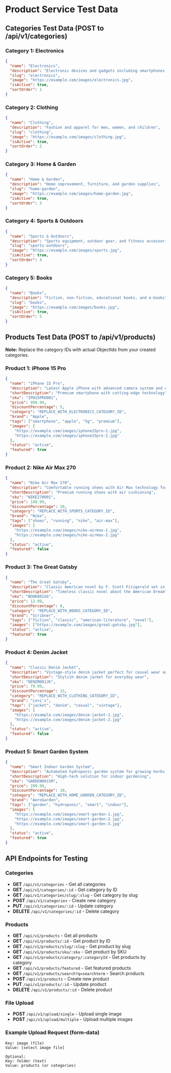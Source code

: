 # Product Service Test Data

## Categories Test Data (POST to /api/v1/categories)

### Category 1: Electronics

```json
{
  "name": "Electronics",
  "description": "Electronic devices and gadgets including smartphones, laptops, and accessories",
  "slug": "electronics",
  "image": "https://example.com/images/electronics.jpg",
  "isActive": true,
  "sortOrder": 1
}
```

### Category 2: Clothing

```json
{
  "name": "Clothing",
  "description": "Fashion and apparel for men, women, and children",
  "slug": "clothing",
  "image": "https://example.com/images/clothing.jpg",
  "isActive": true,
  "sortOrder": 2
}
```

### Category 3: Home & Garden

```json
{
  "name": "Home & Garden",
  "description": "Home improvement, furniture, and garden supplies",
  "slug": "home-garden",
  "image": "https://example.com/images/home-garden.jpg",
  "isActive": true,
  "sortOrder": 3
}
```

### Category 4: Sports & Outdoors

```json
{
  "name": "Sports & Outdoors",
  "description": "Sports equipment, outdoor gear, and fitness accessories",
  "slug": "sports-outdoors",
  "image": "https://example.com/images/sports.jpg",
  "isActive": true,
  "sortOrder": 4
}
```

### Category 5: Books

```json
{
  "name": "Books",
  "description": "Fiction, non-fiction, educational books, and e-books",
  "slug": "books",
  "image": "https://example.com/images/books.jpg",
  "isActive": true,
  "sortOrder": 5
}
```

## Products Test Data (POST to /api/v1/products)

**Note:** Replace the category IDs with actual ObjectIds from your created categories.

### Product 1: iPhone 15 Pro

```json
{
  "name": "iPhone 15 Pro",
  "description": "Latest Apple iPhone with advanced camera system and A17 Pro chip",
  "shortDescription": "Premium smartphone with cutting-edge technology",
  "sku": "IPH15PRO001",
  "price": 999.99,
  "discountPercentage": 5,
  "category": "REPLACE_WITH_ELECTRONICS_CATEGORY_ID",
  "brand": "Apple",
  "tags": ["smartphone", "apple", "5g", "premium"],
  "images": [
    "https://example.com/images/iphone15pro-1.jpg",
    "https://example.com/images/iphone15pro-2.jpg"
  ],
  "status": "active",
  "featured": true
}
```

### Product 2: Nike Air Max 270

```json
{
  "name": "Nike Air Max 270",
  "description": "Comfortable running shoes with Air Max technology for superior cushioning",
  "shortDescription": "Premium running shoes with air cushioning",
  "sku": "NIKE270001",
  "price": 149.99,
  "discountPercentage": 20,
  "category": "REPLACE_WITH_SPORTS_CATEGORY_ID",
  "brand": "Nike",
  "tags": ["shoes", "running", "nike", "air-max"],
  "images": [
    "https://example.com/images/nike-airmax-1.jpg",
    "https://example.com/images/nike-airmax-2.jpg"
  ],
  "status": "active",
  "featured": false
}
```

### Product 3: The Great Gatsby

```json
{
  "name": "The Great Gatsby",
  "description": "Classic American novel by F. Scott Fitzgerald set in the Jazz Age",
  "shortDescription": "Timeless classic novel about the American Dream",
  "sku": "BOOK001GG",
  "price": 12.99,
  "discountPercentage": 0,
  "category": "REPLACE_WITH_BOOKS_CATEGORY_ID",
  "brand": "Scribner",
  "tags": ["fiction", "classic", "american-literature", "novel"],
  "images": ["https://example.com/images/great-gatsby.jpg"],
  "status": "active",
  "featured": true
}
```

### Product 4: Denim Jacket

```json
{
  "name": "Classic Denim Jacket",
  "description": "Vintage-style denim jacket perfect for casual wear and layering",
  "shortDescription": "Stylish denim jacket for everyday wear",
  "sku": "DENIM001JK",
  "price": 79.99,
  "discountPercentage": 15,
  "category": "REPLACE_WITH_CLOTHING_CATEGORY_ID",
  "brand": "Levi's",
  "tags": ["jacket", "denim", "casual", "vintage"],
  "images": [
    "https://example.com/images/denim-jacket-1.jpg",
    "https://example.com/images/denim-jacket-2.jpg"
  ],
  "status": "active",
  "featured": false
}
```

### Product 5: Smart Garden System

```json
{
  "name": "Smart Indoor Garden System",
  "description": "Automated hydroponic garden system for growing herbs and vegetables indoors",
  "shortDescription": "High-tech solution for indoor gardening",
  "sku": "GARDEN001SM",
  "price": 299.99,
  "discountPercentage": 10,
  "category": "REPLACE_WITH_HOME_GARDEN_CATEGORY_ID",
  "brand": "AeroGarden",
  "tags": ["garden", "hydroponic", "smart", "indoor"],
  "images": [
    "https://example.com/images/smart-garden-1.jpg",
    "https://example.com/images/smart-garden-2.jpg",
    "https://example.com/images/smart-garden-3.jpg"
  ],
  "status": "active",
  "featured": true
}
```

## API Endpoints for Testing

### Categories

- **GET** `/api/v1/categories` - Get all categories
- **GET** `/api/v1/categories/:id` - Get category by ID
- **GET** `/api/v1/categories/slug/:slug` - Get category by slug
- **POST** `/api/v1/categories` - Create new category
- **PUT** `/api/v1/categories/:id` - Update category
- **DELETE** `/api/v1/categories/:id` - Delete category

### Products

- **GET** `/api/v1/products` - Get all products
- **GET** `/api/v1/products/:id` - Get product by ID
- **GET** `/api/v1/products/slug/:slug` - Get product by slug
- **GET** `/api/v1/products/sku/:sku` - Get product by SKU
- **GET** `/api/v1/products/category/:categoryId` - Get products by category
- **GET** `/api/v1/products/featured` - Get featured products
- **GET** `/api/v1/products/search?q=searchterm` - Search products
- **POST** `/api/v1/products` - Create new product
- **PUT** `/api/v1/products/:id` - Update product
- **DELETE** `/api/v1/products/:id` - Delete product

### File Upload

- **POST** `/api/v1/upload/single` - Upload single image
- **POST** `/api/v1/upload/multiple` - Upload multiple images

### Example Upload Request (form-data)

```
Key: image (file)
Value: [select image file]

Optional:
Key: folder (text)
Value: products (or categories)
```
